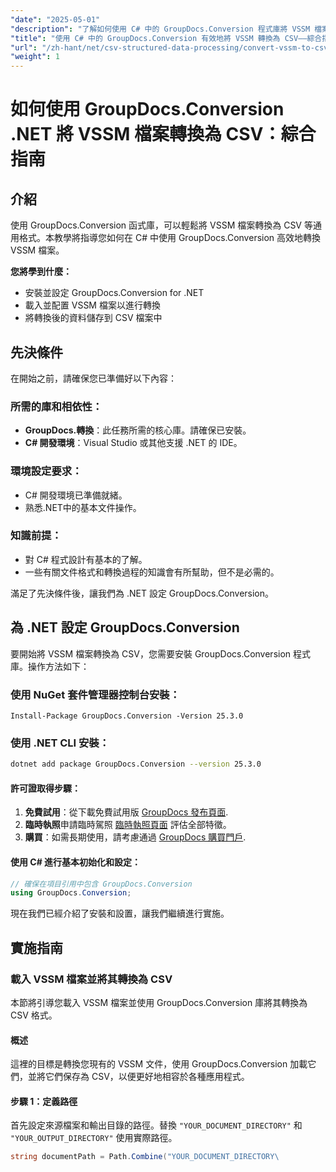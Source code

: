 ```yaml
---
"date": "2025-05-01"
"description": "了解如何使用 C# 中的 GroupDocs.Conversion 程式庫將 VSSM 檔案轉換為 CSV。本指南涵蓋設定、轉換步驟和實際應用。"
"title": "使用 C# 中的 GroupDocs.Conversion 有效地將 VSSM 轉換為 CSV——綜合指南"
"url": "/zh-hant/net/csv-structured-data-processing/convert-vssm-to-csv-groupdocs-net/"
"weight": 1
---
```


# 如何使用 GroupDocs.Conversion .NET 將 VSSM 檔案轉換為 CSV：綜合指南

## 介紹

使用 GroupDocs.Conversion 函式庫，可以輕鬆將 VSSM 檔案轉換為 CSV 等通用格式。本教學將指導您如何在 C# 中使用 GroupDocs.Conversion 高效地轉換 VSSM 檔案。

**您將學到什麼：**
- 安裝並設定 GroupDocs.Conversion for .NET
- 載入並配置 VSSM 檔案以進行轉換
- 將轉換後的資料儲存到 CSV 檔案中

## 先決條件

在開始之前，請確保您已準備好以下內容：

### 所需的庫和相依性：
- **GroupDocs.轉換**：此任務所需的核心庫。請確保已安裝。
- **C# 開發環境**：Visual Studio 或其他支援 .NET 的 IDE。

### 環境設定要求：
- C# 開發環境已準備就緒。
- 熟悉.NET中的基本文件操作。

### 知識前提：
- 對 C# 程式設計有基本的了解。
- 一些有關文件格式和轉換過程的知識會有所幫助，但不是必需的。

滿足了先決條件後，讓我們為 .NET 設定 GroupDocs.Conversion。

## 為 .NET 設定 GroupDocs.Conversion

要開始將 VSSM 檔案轉換為 CSV，您需要安裝 GroupDocs.Conversion 程式庫。操作方法如下：

### 使用 NuGet 套件管理器控制台安裝：
```shell
Install-Package GroupDocs.Conversion -Version 25.3.0
```

### 使用 .NET CLI 安裝：
```bash
dotnet add package GroupDocs.Conversion --version 25.3.0
```

#### 許可證取得步驟：
1. **免費試用**：從下載免費試用版 [GroupDocs 發布頁面](https://releases。groupdocs.com/conversion/net/).
2. **臨時執照**申請臨時駕照 [臨時執照頁面](https://purchase.groupdocs.com/temporary-license/) 評估全部特徵。
3. **購買**：如需長期使用，請考慮通過 [GroupDocs 購買門戶](https://purchase。groupdocs.com/buy).

#### 使用 C# 進行基本初始化和設定：
```csharp
// 確保在項目引用中包含 GroupDocs.Conversion
using GroupDocs.Conversion;
```

現在我們已經介紹了安裝和設置，讓我們繼續進行實施。

## 實施指南

### 載入 VSSM 檔案並將其轉換為 CSV

本節將引導您載入 VSSM 檔案並使用 GroupDocs.Conversion 庫將其轉換為 CSV 格式。

#### 概述
這裡的目標是轉換您現有的 VSSM 文件，使用 GroupDocs.Conversion 加載它們，並將它們保存為 CSV，以便更好地相容於各種應用程式。

#### 步驟 1：定義路徑
首先設定來源檔案和輸出目錄的路徑。替換 `"YOUR_DOCUMENT_DIRECTORY"` 和 `"YOUR_OUTPUT_DIRECTORY"` 使用實際路徑。
```csharp
string documentPath = Path.Combine("YOUR_DOCUMENT_DIRECTORY\